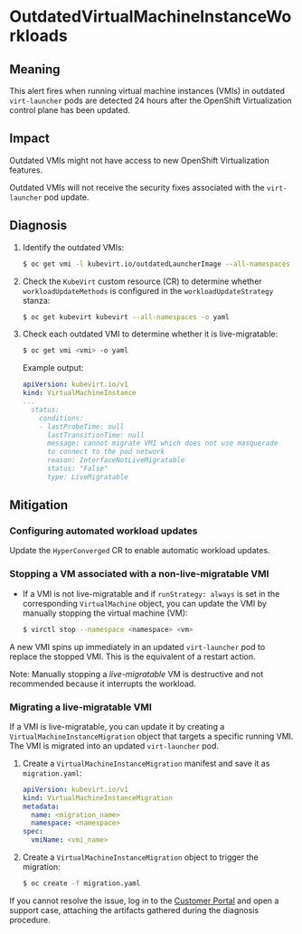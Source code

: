 # OutdatedVirtualMachineInstanceWorkloads

## Meaning

This alert fires when running virtual machine instances (VMIs) in
outdated `virt-launcher` pods are detected 24 hours after the OpenShift
Virtualization control plane has been updated.

## Impact

Outdated VMIs might not have access to new OpenShift Virtualization
features.

Outdated VMIs will not receive the security fixes associated with
the `virt-launcher` pod update.

## Diagnosis

1. Identify the outdated VMIs:

   ```bash
   $ oc get vmi -l kubevirt.io/outdatedLauncherImage --all-namespaces
   ```

2. Check the `KubeVirt` custom resource (CR) to determine whether
`workloadUpdateMethods` is configured in the `workloadUpdateStrategy`
stanza:

   ```bash
   $ oc get kubevirt kubevirt --all-namespaces -o yaml
   ```

3. Check each outdated VMI to determine whether it is live-migratable:

   ```bash
   $ oc get vmi <vmi> -o yaml
   ```

   Example output:

   ```yaml
   apiVersion: kubevirt.io/v1
   kind: VirtualMachineInstance
   ...
     status:
       conditions:
       - lastProbeTime: null
         lastTransitionTime: null
         message: cannot migrate VMI which does not use masquerade
         to connect to the pod network
         reason: InterfaceNotLiveMigratable
         status: "False"
         type: LiveMigratable
   ```

## Mitigation

### Configuring automated workload updates

Update the `HyperConverged` CR to enable automatic workload updates.

### Stopping a VM associated with a non-live-migratable VMI

- If a VMI is not live-migratable and if `runStrategy: always` is
set in the corresponding `VirtualMachine` object, you can update the
VMI by manually stopping the virtual machine (VM):

  ```bash
  $ virctl stop --namespace <namespace> <vm>
  ```

A new VMI spins up immediately in an updated `virt-launcher` pod to
replace the stopped VMI. This is the equivalent of a restart action.

Note: Manually stopping a _live-migratable_ VM is destructive and
not recommended because it interrupts the workload.

### Migrating a live-migratable VMI

If a VMI is live-migratable, you can update it by creating a `VirtualMachineInstanceMigration`
object that targets a specific running VMI. The VMI is migrated into
an updated `virt-launcher` pod.

1. Create a `VirtualMachineInstanceMigration` manifest and save it
as `migration.yaml`:

   ```yaml
   apiVersion: kubevirt.io/v1
   kind: VirtualMachineInstanceMigration
   metadata:
     name: <migration_name>
     namespace: <namespace>
   spec:
     vmiName: <vmi_name>
   ```

2. Create a `VirtualMachineInstanceMigration` object to trigger the
migration:

   ```bash
   $ oc create -f migration.yaml
   ```

If you cannot resolve the issue, log in to the
[Customer Portal](https://access.redhat.com) and open a support case,
attaching the artifacts gathered during the diagnosis procedure.
